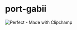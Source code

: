 
# port-gabii
![Perfect - Made with Clipchamp](https://github.com/ruthss0/port-gabii/assets/82294375/b4ec03d9-8252-4631-81ad-e38f82258ccb)
